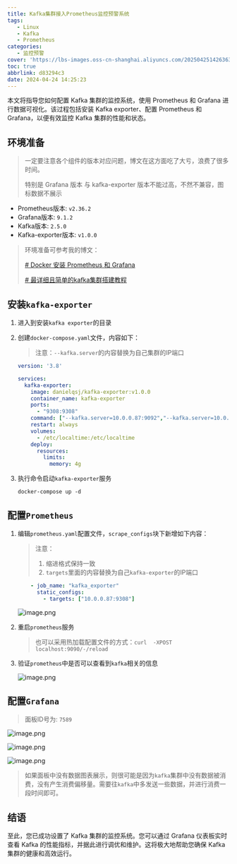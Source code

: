 ```yaml
---
title: Kafka集群接入Prometheus监控预警系统
tags:
   - Linux
   - Kafka
   - Prometheus
categories:
   - 监控预警
cover: 'https://lbs-images.oss-cn-shanghai.aliyuncs.com/20250425142636317.png'
toc: true
abbrlink: d83294c3
date: 2024-04-24 14:25:23
---
```


本文将指导您如何配置 Kafka 集群的监控系统，使用 Prometheus 和 Grafana 进行数据可视化。该过程包括安装 Kafka exporter、配置 Prometheus 和 Grafana，以便有效监控 Kafka 集群的性能和状态。

<!-- more -->

## 环境准备

> 一定要注意各个组件的版本对应问题，博文在这方面吃了大亏，浪费了很多时间。
>
> 特别是 Grafana 版本 与 kafka-exporter 版本不能过高，不然不兼容，图标数据不展示

- Prometheus版本: `v2.36.2`
- Grafana版本: `9.1.2`
- Kafka版本: `2.5.0`
- Kafka-exporter版本: `v1.0.0`

> 环境准备可参考我的博文：
>
> [# Docker 安装 Prometheus 和 Grafana](https://juejin.cn/post/7360629255258046475)
>
> [# 最详细且简单的kafka集群搭建教程](https://juejin.cn/post/7259208528530833465)

## 安装`kafka-exporter`

1. 进入到安装`kafka exporter`的目录

2. 创建`docker-compose.yaml`文件，内容如下：
   > 注意：`--kafka.server`的内容替换为自己集群的IP端口

    ```yaml
    version: '3.8'
    
    services:
      kafka-exporter:
        image: danielqsj/kafka-exporter:v1.0.0
        container_name: kafka-exporter
        ports:
          - "9308:9308"
        command: ["--kafka.server=10.0.0.87:9092","--kafka.server=10.0.0.81:9092","--kafka.server=10.0.0.82:9092"]
        restart: always
        volumes:
          - /etc/localtime:/etc/localtime
        deploy:
          resources:
            limits:
              memory: 4g
    ```

3. 执行命令启动`kafka-exporter`服务

    ```shell
    docker-compose up -d
    ```

## 配置`Prometheus`

1. 编辑`prometheus.yaml`配置文件，`scrape_configs`块下新增如下内容：

   > 注意：
   > 1. 缩进格式保持一致
   > 2. `targets`里面的内容替换为自己`kafka-exporter`的IP端口

    ```yaml
        - job_name: "kafka_exporter"
          static_configs:
            - targets: ["10.0.0.87:9308"]
    ```

   ![image.png](https://lbs-images.oss-cn-shanghai.aliyuncs.com/202504260112942.png)

2. 重启`prometheus`服务
   > 也可以采用热加载配置文件的方式：`curl  -XPOST localhost:9090/-/reload
   > `

3. 验证`prometheus`中是否可以查看到`kafka`相关的信息


    ![image.png](https://p9-juejin.byteimg.com/tos-cn-i-k3u1fbpfcp/6c570dfc3f16455e80ff010ed674c54e~tplv-k3u1fbpfcp-jj-mark:0:0:0:0:q75.image#?w=3024&h=1888&s=369242&e=png&b=1c1f23)

## 配置`Grafana`

> 面板ID号为: `7589`

![image.png](https://lbs-images.oss-cn-shanghai.aliyuncs.com/202504260112996.png)

![image.png](https://lbs-images.oss-cn-shanghai.aliyuncs.com/202504260112983.png)

![image.png](https://lbs-images.oss-cn-shanghai.aliyuncs.com/202504260112967.png)


> 如果面板中没有数据图表展示，则很可能是因为`kafka`集群中没有数据被消费，没有产生消费偏移量。需要往`kafka`中多发送一些数据，并进行消费一段时间即可。

## 结语

至此，您已成功设置了 Kafka 集群的监控系统。您可以通过 Grafana 仪表板实时查看 Kafka 的性能指标，并据此进行调优和维护。这将极大地帮助您确保 Kafka 集群的健康和高效运行。
